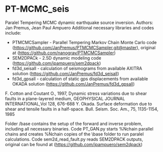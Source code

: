 # PT-MCMC_seis
Paralel Tempering MCMC dynamic earthquake source inversion.
Authors: Jan Premus, Jean Paul Ampuero
Additional necessary libraries and codes include:
  - PTMCMCSampler - Parallel Tempering Markov Chain Monte Carlo code (https://github.com/JanPremus/PTMCMCSampler.git@master), original at (https://github.com/nanograv/PTMCMCSampler)
  - SEM2DPACk - 2.5D dynamic modeling code (https://github.com/jpampuero/sem2dpack)
  - fd3d_seisall - calculation of seismograms from available AXITRA solution (https://github.com/JanPremus/fd3d_seisall) 
  - fd3d_gpsall - calculation of static gps displacements from available OKADA solution (https://github.com/JanPremus/fd3d_gpsall)

F. Cotton and Coutant O., 1997, Dynamic stress variations due to shear faults in a plane-layered medium, GEOPHYSICAL JOURNAL INTERNATIONAL,Vol 128, 676-688
Y. ﻿Okada. Surface deformation due to shear and tensile faults in a half-space. Bull. Seism. Soc. Am., 75, 1135-1154, 1985

Folder /base contains the setup of the forward and inverse problem, including all necessary binaries.
Code PT_GAN.py starts %Nchain parallel chains and creates %Nchain copies of the \base folder to run paralel calculations.
Code sem2d_read_fault.py reads SEM2DPACK outputs, original can be found at (https://github.com/jpampuero/sem2dpack)

